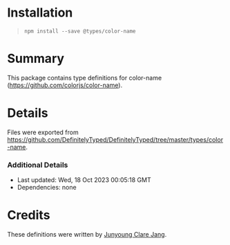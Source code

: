 # Installation
> `npm install --save @types/color-name`

# Summary
This package contains type definitions for color-name (https://github.com/colorjs/color-name).

# Details
Files were exported from https://github.com/DefinitelyTyped/DefinitelyTyped/tree/master/types/color-name.

### Additional Details
 * Last updated: Wed, 18 Oct 2023 00:05:18 GMT
 * Dependencies: none

# Credits
These definitions were written by [Junyoung Clare Jang](https://github.com/Ailrun).
